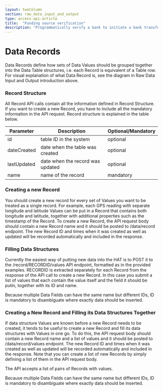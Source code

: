 ```yaml
---
layout: twoColumn
section: raw_data_input_and_output
type: access-api-article
title:  "Funding source verification"
description: "Programmatically verify a bank to initiate a bank transfer."
---
```


# Data Records
  
Data Records define how sets of Data Values should be grouped together into the Data Table structures, i.e. each Record is equivalent of a Table row. For visual explanation of what Data Record is, see the diagram in Raw Data Input and Output introduction above.

### Record Structure 

All Record API calls contain all the information defined in Record Structure. If you want to create a new Record, you have to include all the mandatory information in the API request. Record structure is explained in the table below.

| Parameter   | Description                      | Optional/Mandatory |
|-------------|----------------------------------|--------------------|
| id          | table ID in the system           | optional           |
| dateCreated | date when the table was created  | optional           |
| lastUpdated | date when the record was updated | optional           |
| name        | name of the record               | mandatory          |

### Creating a new Record
You should create a new record for every set of Values you want to be treated as a single record. For example, each GPS reading with separate longitude and latitude Values can be put in a Record that contains both longitude and latitude, together with additional properties such as the timestamp of the Record. To create a new Record, the API request body should contain a new Record name and it should be posted to /data/record endpoint. The new Record ID and times when it was created as well as updated will be recorded automatically and included in the response.

### Filling Data Structures
Currently the easiest way of putting new data into the HAT is to POST it to the /record/RECORDID/values API endpoint, formatted as in the provided examples. RECORDID is extracted separately for each Record from the response of the API call to create a new Record. In this case you submit a list of values that each contain the value itself and the field it should be putin, together with its ID and name.

Because multiple Data Fields can have the same name but different IDs, ID is mandatory to disambiguate where exactly data should be inserted.

### Creating a New Record and Filling its Data Structures Together

If data structure Values are known before a new Record needs to be created, it tends to be useful to create a new Record and fill its data structures with Values in one go. To do this, the API request body should contain a new Record name and a list of values and it should be posted to /data/record/values endpoint. The new Record ID and times when it was created as well as updated will be recorded automatically and included in the response. Note that you can create a list of new Records by simply defining a list of them in the API request body.

 The API accepts a list of pairs of Records with values.
 
 Because multiple Data Fields can have the same name but different IDs, ID is mandatory to disambiguate where exactly data should be inserted.
